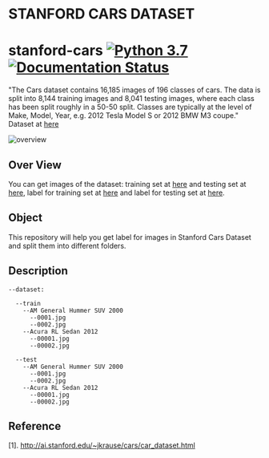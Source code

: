 ﻿# STANFORD CARS DATASET


# stanford-cars [![Python 3.7](https://img.shields.io/badge/python-3.7-blue.svg)](https://www.python.org/downloads/release/python-370/) [![Documentation Status](https://readthedocs.org/projects/keras-ocr/badge/?version=latest)](https://github.com/nguyentruonglau)

 "The Cars dataset contains 16,185 images of 196 classes of cars. The data is split into 8,144 training images and 8,041 testing images, where each class has been split roughly in a 50-50 split. Classes are typically at the level of Make, Model, Year, e.g. 2012 Tesla Model S or 2012 BMW M3 coupe." Dataset at [here](http://ai.stanford.edu/~jkrause/cars/car_dataset.html)

![overview](https://github.com/nguyentruonglau/Famous-Voice/blob/main/image/data.png  "STANFORD CARS DATASET")

## Over View

You can get images of the dataset: training set at [here](http://ai.stanford.edu/~jkrause/car196/cars_train.tgz) and testing set at [here](http://ai.stanford.edu/~jkrause/car196/cars_test.tgz), label for training set at [here](https://github.com/nguyentruonglau/stanford-cars/blob/main/labeldata/cars_train_annos.mat) and label for testing set at [here](https://github.com/nguyentruonglau/stanford-cars/blob/main/labeldata/cars_test_annos_withlabels.mat). 

## Object

This repository will help you get label for images in Stanford Cars Dataset and split them into different folders.


## Description

``` 
--dataset:

  --train
    --AM General Hummer SUV 2000
      --0001.jpg
      --0002.jpg
    --Acura RL Sedan 2012
      --00001.jpg
      --00002.jpg
      
  --test
    --AM General Hummer SUV 2000
      --0001.jpg
      --0002.jpg
    --Acura RL Sedan 2012
      --00001.jpg
      --00002.jpg
```
## Reference
[1]. http://ai.stanford.edu/~jkrause/cars/car_dataset.html
